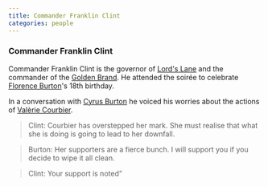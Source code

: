 ```yaml
---
title: Commander Franklin Clint
categories: people
---
```


### Commander Franklin Clint

Commander Franklin Clint is the governor of [Lord's Lane](Magdalen#LordsLane) and the commander of the [Golden Brand](GoldenBrand). He attended the soirée to celebrate [Florence Burton](FlorenceBurton)'s 18th birthday.

In a conversation with [Cyrus Burton](CyrusBurton) he voiced his worries about the actions of [Valèrie Courbier](ValerieCourbier).

> Clint: Courbier has overstepped her mark. She must realise that what she is doing is going to lead to her downfall.

> Burton: Her supporters are a fierce bunch. I will support you if you decide to wipe it all clean.

> Clint: Your support is noted”

